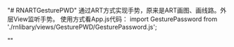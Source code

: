 "# RNARTGesturePWD" 
通过ART方式实现手势，原来是ART画图、画线路。外层View监听手势。
使用方式看App.js代码：
import GesturePassword from './rnlibary/views/GesturePWD/GesturePassword.js';

"<GesturePassword getPWD={this._getPWD.bind(this)} />"
